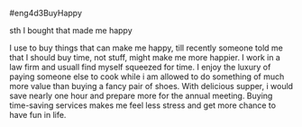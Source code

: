 #eng4d3BuyHappy

sth I bought that made me happy

I use to buy things that can make me happy, till recently someone told me that I should buy time, not stuff, might make me more happier. I work in a law firm and usuall find myself squeezed for time. I enjoy the luxury of paying someone else to cook while i am allowed to do something of much more value than buying a fancy pair of shoes. With delicious supper, i would save nearly one hour and prepare more for the annual meeting. Buying time-saving services makes me feel less stress and get more chance to have fun in life.